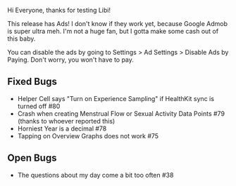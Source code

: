 Hi Everyone, thanks for testing Libi!

This release has Ads! I don't know if they work yet, because Google Admob is super ultra meh. I'm not a huge fan, but I gotta make some cash out of this baby.

You can disable the ads by going to Settings > Ad Settings > Disable Ads by Paying. Don't worry, you won't have to pay.

## Fixed Bugs

- Helper Cell says "Turn on Experience Sampling" if HealthKit sync is turned off #80
- Crash when creating Menstrual Flow or Sexual Activity Data Points #79 (thanks to whoever reported this)
- Horniest Year is a decimal #78
- Tapping on Overview Graphs does not work #75

## Open Bugs

-  The questions about my day come a bit too often #38